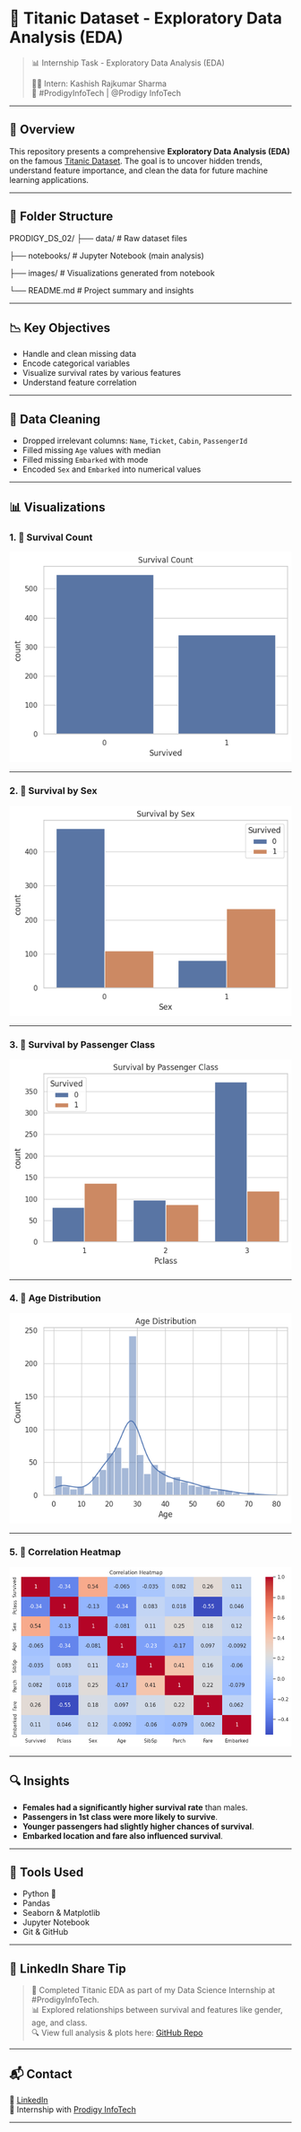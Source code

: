 # 🧠 Titanic Dataset - Exploratory Data Analysis (EDA)

> 📊 Internship Task - Exploratory Data Analysis (EDA)
> 
> 👩‍💻 Intern: Kashish Rajkumar Sharma  
> 🔗 #ProdigyInfoTech | @Prodigy InfoTech

---

## 📌 Overview

This repository presents a comprehensive **Exploratory Data Analysis (EDA)** on the famous [Titanic Dataset](https://www.kaggle.com/c/titanic/data). The goal is to uncover hidden trends, understand feature importance, and clean the data for future machine learning applications.

---

## 📂 Folder Structure

PRODIGY_DS_02/
├── data/ # Raw dataset files

├── notebooks/ # Jupyter Notebook (main analysis)

├── images/ # Visualizations generated from notebook

└── README.md # Project summary and insights


---

## 📉 Key Objectives

- Handle and clean missing data
- Encode categorical variables
- Visualize survival rates by various features
- Understand feature correlation

---

## 🧹 Data Cleaning

- Dropped irrelevant columns: `Name`, `Ticket`, `Cabin`, `PassengerId`
- Filled missing `Age` values with median
- Filled missing `Embarked` with mode
- Encoded `Sex` and `Embarked` into numerical values

---

## 📊 Visualizations

### 1. 📌 Survival Count

![Survival Count](https://raw.githubusercontent.com/sharmakashishh/PRODIGY_DS_02/main/images/survival_count.png)

---

### 2. 📌 Survival by Sex

![Survival by Sex](https://raw.githubusercontent.com/sharmakashishh/PRODIGY_DS_02/main/images/survival_by_sex.png)

---

### 3. 📌 Survival by Passenger Class

![Survival by Pclass](https://raw.githubusercontent.com/sharmakashishh/PRODIGY_DS_02/main/images/survival_by_pclass.png)

---

### 4. 📌 Age Distribution

![Age Distribution](https://raw.githubusercontent.com/sharmakashishh/PRODIGY_DS_02/main/images/age_distribution.png)

---

### 5. 📌 Correlation Heatmap

![Correlation Heatmap](https://raw.githubusercontent.com/sharmakashishh/PRODIGY_DS_02/main/images/correlation_heatmap.png)

---

## 🔍 Insights

- **Females had a significantly higher survival rate** than males.
- **Passengers in 1st class were more likely to survive**.
- **Younger passengers had slightly higher chances of survival**.
- **Embarked location and fare also influenced survival**.

---

## 🚀 Tools Used

- Python 🐍
- Pandas
- Seaborn & Matplotlib
- Jupyter Notebook
- Git & GitHub

---

## 📢 LinkedIn Share Tip


> 🚢 Completed Titanic EDA as part of my Data Science Internship at #ProdigyInfoTech.  
> 📊 Explored relationships between survival and features like gender, age, and class.  
> 🔍 View full analysis & plots here: [GitHub Repo](https://github.com/sharmakashishh/PRODIGY_DS_02)

---

## 📬 Contact

📧 [LinkedIn](https://www.linkedin.com/in/kashishsharma0502/)  
📁 Internship with [Prodigy InfoTech](https://prodigyinfotech.dev/)

---
